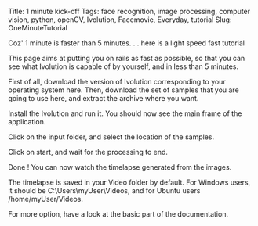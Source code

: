 Title: 1 minute kick-off
Tags: face recognition, image processing, computer vision, python, openCV, Ivolution, Facemovie, Everyday, tutorial
Slug: OneMinuteTutorial


Coz' 1 minute is faster than 5 minutes. . . here is a light speed fast tutorial

This page aims at putting you on rails as fast as possible, so that you can see what Ivolution is capable of by yourself, and in less than 5 minutes.

First of all, download the version of Ivolution corresponding to your operating system here.
Then, download the set of samples that you are going to use here, and extract the archive where you want.

Install the Ivolution and run it.
You should now see the main frame of the application.



Click on the input folder, and select the location of the samples.



Click on start, and wait for the processing to end.



Done ! You can now watch the timelapse generated from the images.

The timelapse is saved in your Video folder by default.
For Windows users, it should be C:\Users\myUser\Videos, and for Ubuntu users /home/myUser/Videos.

For more option, have a look at the basic part of the documentation.


